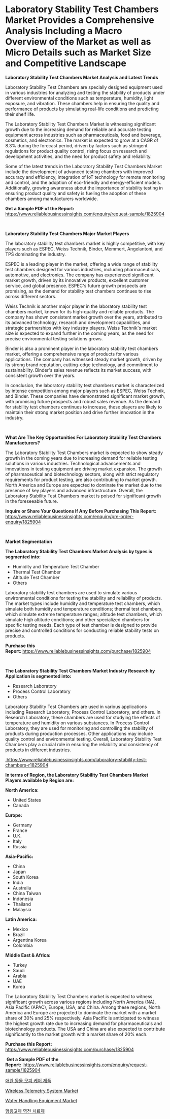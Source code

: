 <p><h1>Laboratory Stability Test Chambers Market Provides a Comprehensive Analysis Including a Macro Overview of the Market as well as Micro Details such as Market Size and Competitive Landscape</h1></p><p><strong>Laboratory Stability Test Chambers Market Analysis and Latest Trends</strong></p>
<p><p>Laboratory Stability Test Chambers are specially designed equipment used in various industries for analyzing and testing the stability of products under different environmental conditions such as temperature, humidity, light exposure, and vibration. These chambers help in ensuring the quality and performance of products by simulating real-life conditions and predicting their shelf life.</p><p>The Laboratory Stability Test Chambers Market is witnessing significant growth due to the increasing demand for reliable and accurate testing equipment across industries such as pharmaceuticals, food and beverage, cosmetics, and electronics. The market is expected to grow at a CAGR of 8.3% during the forecast period, driven by factors such as stringent regulations for product quality control, rising focus on research and development activities, and the need for product safety and reliability.</p><p>Some of the latest trends in the Laboratory Stability Test Chambers Market include the development of advanced testing chambers with improved accuracy and efficiency, integration of IoT technology for remote monitoring and control, and the adoption of eco-friendly and energy-efficient models. Additionally, growing awareness about the importance of stability testing in ensuring product quality and safety is fueling the adoption of these chambers among manufacturers worldwide.</p></p>
<p><strong>Get a Sample PDF of the Report:&nbsp;</strong> <a href="https://www.reliablebusinessinsights.com/enquiry/request-sample/1825904">https://www.reliablebusinessinsights.com/enquiry/request-sample/1825904</a></p>
<p>&nbsp;</p>
<p><strong>Laboratory Stability Test Chambers Major Market Players</strong></p>
<p><p>The laboratory stability test chambers market is highly competitive, with key players such as ESPEC, Weiss Technik, Binder, Memmert, Angelantoni, and TPS dominating the industry. </p><p>ESPEC is a leading player in the market, offering a wide range of stability test chambers designed for various industries, including pharmaceuticals, automotive, and electronics. The company has experienced significant market growth, driven by its innovative products, excellent customer service, and global presence. ESPEC's future growth prospects are promising, as the demand for stability test chambers continues to rise across different sectors.</p><p>Weiss Technik is another major player in the laboratory stability test chambers market, known for its high-quality and reliable products. The company has shown consistent market growth over the years, attributed to its advanced technology, research and development capabilities, and strategic partnerships with key industry players. Weiss Technik's market size is expected to expand further in the coming years, as the need for precise environmental testing solutions grows.</p><p>Binder is also a prominent player in the laboratory stability test chambers market, offering a comprehensive range of products for various applications. The company has witnessed steady market growth, driven by its strong brand reputation, cutting-edge technology, and commitment to sustainability. Binder's sales revenue reflects its market success, with consistent growth over the years.</p><p>In conclusion, the laboratory stability test chambers market is characterized by intense competition among major players such as ESPEC, Weiss Technik, and Binder. These companies have demonstrated significant market growth, with promising future prospects and robust sales revenue. As the demand for stability test chambers continues to increase, these players are likely to maintain their strong market position and drive further innovation in the industry.</p></p>
<p>&nbsp;</p>
<p><strong>What Are The Key Opportunities For Laboratory Stability Test Chambers Manufacturers?</strong></p>
<p><p>The Laboratory Stability Test Chambers market is expected to show steady growth in the coming years due to increasing demand for reliable testing solutions in various industries. Technological advancements and innovations in testing equipment are driving market expansion. The growth of pharmaceutical and biotechnology sectors, along with strict regulatory requirements for product testing, are also contributing to market growth. North America and Europe are expected to dominate the market due to the presence of key players and advanced infrastructure. Overall, the Laboratory Stability Test Chambers market is poised for significant growth in the foreseeable future.</p></p>
<p><strong>Inquire or Share Your Questions If Any Before Purchasing This Report:</strong> <a href="https://www.reliablebusinessinsights.com/enquiry/pre-order-enquiry/1825904">https://www.reliablebusinessinsights.com/enquiry/pre-order-enquiry/1825904</a></p>
<p>&nbsp;</p>
<p><strong>Market Segmentation</strong></p>
<p><strong>The Laboratory Stability Test Chambers Market Analysis by types is segmented into:</strong></p>
<p><ul><li>Humidity and Temperature Test Chamber</li><li>Thermal Test Chamber</li><li>Altitude Test Chamber</li><li>Others</li></ul></p>
<p><p>Laboratory stability test chambers are used to simulate various environmental conditions for testing the stability and reliability of products. The market types include humidity and temperature test chambers, which simulate both humidity and temperature conditions; thermal test chambers, which simulate extreme temperature ranges; altitude test chambers, which simulate high altitude conditions; and other specialized chambers for specific testing needs. Each type of test chamber is designed to provide precise and controlled conditions for conducting reliable stability tests on products.</p></p>
<p><strong>Purchase this Report:&nbsp;</strong><a href="https://www.reliablebusinessinsights.com/purchase/1825904">https://www.reliablebusinessinsights.com/purchase/1825904</a></p>
<p>&nbsp;</p>
<p><strong>The Laboratory Stability Test Chambers Market Industry Research by Application is segmented into:</strong></p>
<p><ul><li>Research Laboratory</li><li>Process Control Laboratory</li><li>Others</li></ul></p>
<p><p>Laboratory Stability Test Chambers are used in various applications including Research Laboratory, Process Control Laboratory, and others. In Research Laboratory, these chambers are used for studying the effects of temperature and humidity on various substances. In Process Control Laboratory, they are used for monitoring and controlling the stability of products during production processes. Other applications may include quality control and environmental testing. Overall, Laboratory Stability Test Chambers play a crucial role in ensuring the reliability and consistency of products in different industries.</p></p>
<p><a href="https://www.reliablebusinessinsights.com/laboratory-stability-test-chambers-r1825904">&nbsp;https://www.reliablebusinessinsights.com/laboratory-stability-test-chambers-r1825904</a></p>
<p><strong>In terms of Region, the Laboratory Stability Test Chambers Market Players available by Region are:</strong></p>
<p>
    <p> <strong> North America: </strong>
        <ul>
            <li>United States</li>
            <li>Canada</li>
        </ul>
        </p> 
    <p> <strong> Europe: </strong>
        <ul>
            <li>Germany</li>
            <li>France</li>
            <li>U.K.</li>
            <li>Italy</li>
            <li>Russia</li>
        </ul>
        </p> 
    <p> <strong> Asia-Pacific: </strong>
        <ul>
            <li>China</li>
            <li>Japan</li>
            <li>South Korea</li>
            <li>India</li>
            <li>Australia</li>
            <li>China Taiwan</li>
            <li>Indonesia</li>
            <li>Thailand</li>
            <li>Malaysia</li>
        </ul>
        </p> 
    <p> <strong> Latin America: </strong>
        <ul>
            <li>Mexico</li>
            <li>Brazil</li>
            <li>Argentina Korea</li>
            <li>Colombia</li>
        </ul>
        </p> 
    <p> <strong> Middle East & Africa: </strong>
        <ul>
            <li>Turkey</li>
            <li>Saudi</li>
            <li>Arabia</li>
            <li>UAE</li>
            <li>Korea</li>
        </ul>
    </p>
    </p>
<p><p>The Laboratory Stability Test Chambers market is expected to witness significant growth across various regions including North America (NA), Asia Pacific (APAC), Europe, USA, and China. Among these regions, North America and Europe are projected to dominate the market with a market share of 30% and 25% respectively. Asia Pacific is anticipated to witness the highest growth rate due to increasing demand for pharmaceuticals and biotechnology products. The USA and China are also expected to contribute significantly to the market growth with a market share of 20% each.</p></p>
<p><strong>Purchase this Report: </strong><a href="https://www.reliablebusinessinsights.com/purchase/1825904">https://www.reliablebusinessinsights.com/purchase/1825904</a></p>
<p>&nbsp;<strong>Get a Sample PDF of the Report:&nbsp;&nbsp;</strong><a href="https://www.reliablebusinessinsights.com/enquiry/request-sample/1825904">https://www.reliablebusinessinsights.com/enquiry/request-sample/1825904</a></p>
<p><strong></strong></p>
<p><p><a href="https://github.com/sarassiksa/Market-Research-Report-List-1/blob/main/2520875175865.md">애완 동물 모피 케어 제품</a></p><p><a href="https://github.com/yazulaeha/Market-Research-Report-List-1/blob/main/wireless-telemetry-system-market.md">Wireless Telemetry System Market</a></p><p><a href="https://github.com/haleemasakdiya1/Market-Research-Report-List-1/blob/main/wafer-handling-equipment-market.md">Wafer Handling Equipment Market</a></p><p><a href="https://github.com/LoganRew1964/Market-Research-Report-List-1/blob/main/7841979175866.md">항응고제 역전 치료제</a></p></p>